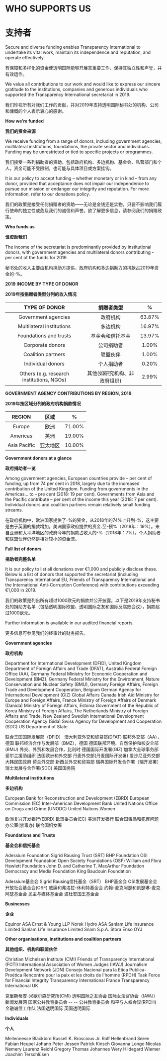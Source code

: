 # WHO SUPPORTS US

# 支持者

Secure and diverse funding enables Transparency International to undertake its vital work, maintain its independence and reputation, and operate effectively.

有保障和多样化的资金使透明国际能够开展其重要工作，保持其独立性和声誉，并有效运作。

We value all contributions to our work and would like to express our sincere gratitude to the institutions, companies and generous individuals who supported the Transparency International secretariat in 2019.

我们珍视所有对我们工作的贡献，并对2019年支持透明国际秘书处的机构、公司和慷慨的个人表示衷心的感谢。

**How we’re funded**

**我们的资金来源**

We receive funding from a range of donors, including government agencies, multilateral institutions, foundations, the private sector and individuals. Funding may be unrestricted or tied to specific projects or programmes.

我们接受一系列捐助者的资助，包括政府机构、多边机构、基金会、私营部门和个人。资金可能不受限制，也可能与具体项目或方案挂钩。

It is our policy to accept funding – whether monetary or in kind – from any donor, provided that acceptance does not impair our independence to pursue our mission or endanger our integrity and reputation. For more information, refer to our donations policy.

我们的政策是接受任何捐赠者的资助——无论是金钱还是实物，只要不影响我们履行使命的独立性或危及我们的诚信和声誉。欲了解更多信息，请参阅我们的捐赠政策。

**Who funds us**

**谁资助我们**

The income of the secretariat is predominantly provided by institutional donors, with government agencies and multilateral donors contributing - per cent of the funds for 2019.

秘书处的收入主要由机构捐助方提供，政府机构和多边捐助方的捐款占2019年资金的-%。

**2019 INCOME BY TYPE OF DONOR**

**2019年按捐赠者类型分列的收入情况**

|             **TYPE OF DONOR**             |          捐赠者类型          |   %    |
| :---------------------------------------: | :--------------------------: | :----: |
|            Government agencies            |           政府机构           | 63.87% |
|         Multilateral institutions         |           多边机构           | 16.97% |
|          Foundations and trusts           |       基金会和信托基金       | 13.97% |
|             Corporate donors              |          公司捐助者          | 1.00%  |
|            Coalition partners             |           联盟伙伴           | 1.00%  |
|             Individual donors             |          个人捐助者          | 0.20%  |
| Others (e.g. research institutions, NGOs) | 其他(如研究机构、非政府组织) | 2.99%  |

**GOVERNMENT AGENCY CONTRIBUTIONS BY REGION, 2019**

**2019年按区域分列的政府机构捐款情况**

|    REGION    |   区域   |   %    |
| :----------: | :------: | :----: |
|    Europe    |   欧洲   | 71.00% |
|   Americas   |   美洲   | 19.00% |
| Asia Pacific | 亚太地区 | 10.00% |

**Government donors at a glance**

**政府捐助者一览**

Among government agencies, European countries provide – per cent of funding, up from 74 per cent in 2018, largely due to the increased contribution of the United Kingdom. Funding from governments in the Americas… to – pre cent (2018: 19 per cent). Governments from Asia and the Pacific contribute – per cent of the income this year (2018: 7 per cent). Individual donors and coalition partners remain relatively small funding streams.

在政府机构中，欧洲国家提供了-%的资金，从2018年的74%上升到-%，这主要是由于英国的捐款增加。美洲国家政府提供的资金.至-预%（2018年：19%）。来自亚洲和太平洋地区的政府今年的捐款占收入的-%（2018年：7%）。个人捐助者和联盟伙伴仍然是相对较小的资金流。

**Full list of donors**

**捐助者完整名单**

It is our policy to list all donations over €1,000 and publicly disclose these. Below is a list of donors that supported the secretariat (including Transparency International EU, Friends of Transparency International and the International Anti-Corruption Conference) with contributions exceeding €1,000 in 2019.

我们的政策是列出所有超过1000欧元的捐款并公开披露。以下是2019年支持秘书处的捐助方名单（包括透明国际欧盟、透明国际之友和国际反腐败会议），捐款超过1000欧元。

Further information is available in our audited financial reports.

更多信息可参见我们的经审计的财务报告。

**Government agencies**

**政府机构**

Department for International Development (DFID), United Kingdom
Department of Foreign Affairs and Trade (DFAT), Australia
Federal Foreign Office (AA), Germany
Federal Ministry for Economic Cooperation and Development (BMZ), Germany
Federal Ministry for the Environment, Nature Conservation and Nuclear Safety (BMU), Germany
Foreign Affairs, Foreign Trade and Development Cooperation, Belgium
German Agency for International Development (GIZ)
Global Affairs Canada
Irish Aid
Ministry for Europe and Foreign Affairs, France
Ministry of Foreign Affairs of Denmark (Danida)
Ministry of Foreign Affairs, Estonia
Government of the Republic of Korea
Ministry of Foreign Affairs, The Netherlands
Ministry of Foreign Affairs and Trade, New Zealand
Swedish International Development Cooperation Agency (Sida)
Swiss Agency for Development and Cooperation (SDC)
US Department of State

联合王国国际发展部（DFID）
澳大利亚外交和贸易部(DFAT)
联邦外交部（AA），德国
联邦经济合作与发展部（BMZ），德国
德国联邦环境、自然保护和核安全部(BMU)
外交、外贸和发展合作，比利时
德国国际开发署(GIZ)
加拿大全球事务部
爱尔兰援助组织
法国欧洲和外交部
丹麦外交部(丹麦国际开发署)
爱沙尼亚外交部
大韩民国政府
荷兰外交部
新西兰外交和贸易部
瑞典国际开发合作署（瑞开发署）
瑞士发展与合作署(SDC)
美国国务院

**Multilateral institutions**

**多边机构**

European Bank for Reconstruction and Development (EBRD)
European Commission (EC)
Inter-American Development Bank
United Nations Office on Drugs and Crime (UNODC)
United Nations Women

欧洲复兴开发银行(EBRD)
欧盟委员会(EC)
美洲开发银行
联合国毒品和犯罪问题办公室(禁毒办)
联合国妇女署

**Foundations and Trusts**

**基金会和信托基金**

Adessium Foundation
Sigrid Rausing Trust (SRT)
BHP Foundation
OSI Development Foundation
Open Society Foundations (OSF)
William and Flora Hewlett Foundation
John D. and Catherine T. MacArthur Foundation
Democracy and Media Foundation
King Baudouin Foundation

Adessium基金会
Sigrid Rausing信托基金（SRT）
BHP基金会
OSI发展基金会
开放社会基金会(OSF)
威廉和弗洛拉-休利特基金会
约翰-麦克阿瑟和凯瑟琳-麦克阿瑟基金会
民主与媒体基金会
波杜安国王基金会

**Businesses**

**企业**

Equinor ASA
Ernst & Young LLP
Norsk Hydro ASA
Sanlam Life Insurance Limited
Sanlam Life Insurance Limited
Snam S.p.A.
Stora Enso OYJ

**Other organisations, institutions and coalition partners**

**其他组织、机构和联盟伙伴**

Christian Michelsen Institute (CMI)
Friends of Transparency International (FOTI)
International Association of Women Judges (IAWJ)
Journalism Development Network (JDN)
Consejo Nacional para la Etica Publica-Proética
Rencontre pour la paix et les droits de l'homme (RPDH)
Task Force for Financial Integrity
Transparency International France
Transparency International UK

克里斯蒂安-米歇尔森研究所(CMI)
透明国际之友协会
国际女法官协会（IAWJ）
新闻发展网
国家公共教育委员会 -- -- 公共教育委员会
和平与人权会议(RPDH)
金融诚信工作队
法国透明国际
英国透明国际

**Individuals**

**个人**

Mellennesse Blackbird
Russell K. Broscious Jr.
Rolf Hellenbrand
Søren Fabian Heupel
Johann Peter Jessen
Patrick Kinsch
Giovanna Longo
Nicolas Nemery
Laurenz Reichl
Gregory Thomas
Johannes Wery
Hildegard Wiemer
Joachim Terschlüsen